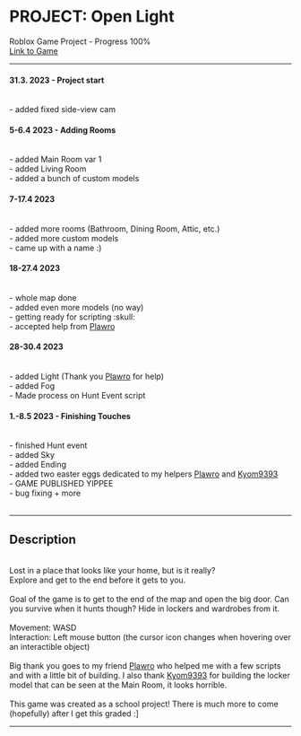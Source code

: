 # PROJECT: Open Light
Roblox Game Project - Progress 100%<br>
<a href="https://www.roblox.com/games/12990580350/Project-Open-Light">Link to Game</a>
<hr>
<h4>31.3. 2023 - Project start</h4><br>
- added fixed side-view cam<br>
<h4>5-6.4 2023 - Adding Rooms</h4><br>
- added Main Room var 1<br>
- added Living Room<br>
- added a bunch of custom models<br>
<h4>7-17.4 2023</h4><br>
- added more rooms (Bathroom, Dining Room, Attic, etc.)<br>
- added more custom models<br>
- came up with a name :)<br>
<h4>18-27.4 2023</h4><br>
- whole map done<br>
- added even more models (no way)<br>
- getting ready for scripting  :skull:<br>
- accepted help from <a href="https://github.com/Plawro">Plawro</a><br>
<h4>28-30.4 2023</h4><br>
- added Light (Thank you <a href="https://github.com/Plawro">Plawro</a> for help)<br>
- added Fog<br>
- Made process on Hunt Event script<br>
<h4>1.-8.5 2023 - Finishing Touches</h4><br>
- finished Hunt event<br>
- added Sky<br>
- added Ending<br>
- added two easter eggs dedicated to my helpers <a href="https://github.com/Plawro">Plawro</a> and <a href="https://github.com/Kyom9393">Kyom9393</a><br>
- GAME PUBLISHED YIPPEE<br>
- bug fixing + more<br>
<br>
<hr>
<h2>Description</h2><br>
Lost in a place that looks like your home, but is it really?<br>
Explore and get to the end before it gets to you.<br>
<br>
Goal of the game is to get to the end of the map and open the big door. Can you survive when it hunts though? Hide in lockers and wardrobes from it.<br>
<br>
Movement: WASD<br>
Interaction: Left mouse button (the cursor icon changes when hovering over an interactible object)<br>
<br>
Big thank you goes to my friend <a href="https://github.com/Plawro">Plawro</a> who helped me with a few scripts and with a little bit of building. I also thank <a href="https://github.com/Kyom9393">Kyom9393</a> for building the locker model that can be seen at the Main Room, it looks horrible.<br>
<br>
This game was created as a school project! There is much more to come (hopefully) after I get this graded :]<br>
<hr>
